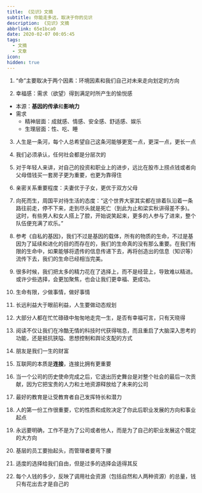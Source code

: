 ```yaml
---
title: 《见识》文摘
subtitle: 你能走多远，取决于你的见识
description: 《见识》文摘
abbrlink: 65e1bca0
date: 2020-02-07 00:05:45
tags:
  - 文摘
  - 文章
icon: 
hidden: true
---
```


1. “命”主要取决于两个因素：环境因素和我们自己对未来走向划定的方向

2. 幸福感：需求（欲望）得到满足时所产生的愉悦感

-   本源：**基因的传承**和**影响力**
-   需求
    - 精神层面：成就感、情感、安全感、舒适感、娱乐
    - 生理层面：性、吃、睡


3. 人生是一条河，每个人总希望自己这条河能够更宽一点，更深一点，更长一点

4. 我们必须承认，任何社会都是分层次的

5. 对于年轻人来讲，对自己的投资和职业上的进步，远比在股市上捞点钱或者向父母借钱买一套房子更为重要，也更为靠得住

6. 亲密关系重要程度：夫妻优于子女，更优于双方父母

7. 向死而生，周国平对待生活的态度：“这个世界大家其实都在排着队沿着一条路往前走，停不下来，走到尽头就是死亡（到此为止和梁实秋讲得差不多)。这时，有些男人和女人搭上了腔，开始说笑起来，更多的人参与了进来，整个队伍便充满了欢乐。”

8. 参考《自私的基因》，我们不过是基因的载体，所有的物质的生命，不过是基因为了延续和进化的目的而存在的，我们的生命真的没有那么重要。在我们有限的生命中，如果能够将遗传的信息传递下去，再将创造出的信息（知识等）流传下去，我们的生命已经相当完美。

9. 很多时候，我们把太多的精力花在了选择上，而不是经营上，导致难以精进。或许少些选择，会更加聚焦，也会让我们更幸福、更成功。

10. 生命有限，少做事情，做好事情

11. 长远利益大于眼前利益，人生要做动态规划

12. 大部分人都在忙忙碌碌中匆匆地走完一生，是否有幸福可言，只有天晓得

13. 阅读不仅让我们在冷酷无情的科技时代获得喘息，而且重启了大脑深入思考的功能，还是抵抗狭隘、思想控制和舆论支配的方式

14. 朋友是我们一生的财富

15. 互联网的本质是**连接**，连接比拥有更重要

16. 当一个公司的历史使命完成之后，它退出历史舞台是对整个社会的最后一次贡献，因为它把宝贵的人力和土地资源释放给了未来的公司

17. 最好的教育是让受教育者自己发挥特长和潜力

18. 人的第一份工作很重要，它的性质和成败决定了你此后职业发展的方向和事业起点

19. 永远要明确，工作不是为了公司或者他人，而是为了自己的职业发展这个既定的大方向

20. 基层的员工要抬起头，而管理者要弯下腰

21. 适度的选择给我们自由，但是过多的选择会适得其反

22. 每个人钱的多少，反映了调用社会资源（包括自然和人两种资源）的总量，钱只有花出去才是自己的
